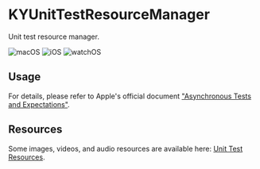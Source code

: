 # KYUnitTestResourceManager
Unit test resource manager.

![macOS][macOS-Badge] ![iOS][iOS-Badge] ![watchOS][watchOS-Badge]  

[macOS-Badge]: https://img.shields.io/badge/macOS-12.0%2B-blue?labelColor=00367A&color=3081D0
[iOS-Badge]: https://img.shields.io/badge/iOS-15.5%2B-blue?labelColor=00367A&color=3081D0
[watchOS-Badge]: https://img.shields.io/badge/watchOS-6.0%2B-blue?labelColor=00367A&color=3081D0

## Usage

For details, please refer to Apple's official document ["Asynchronous Tests and Expectations"](https://developer.apple.com/documentation/xctest/asynchronous_tests_and_expectations).

## Resources

Some images, videos, and audio resources are available here: [Unit Test Resources](https://github.com/Kjuly/unit-test-resources).

